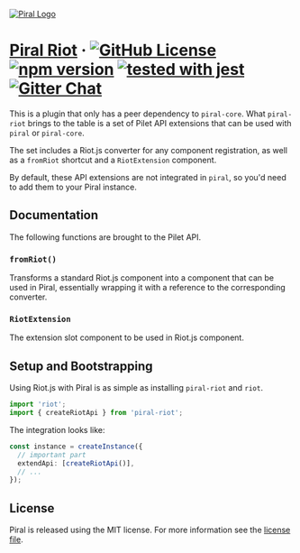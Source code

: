 [![Piral Logo](https://github.com/smapiot/piral/raw/master/docs/assets/logo.png)](https://piral.io)

# [Piral Riot](https://piral.io) &middot; [![GitHub License](https://img.shields.io/badge/license-MIT-blue.svg)](https://github.com/smapiot/piral/blob/master/LICENSE) [![npm version](https://img.shields.io/npm/v/piral-riot.svg?style=flat)](https://www.npmjs.com/package/piral-riot) [![tested with jest](https://img.shields.io/badge/tested_with-jest-99424f.svg)](https://jestjs.io) [![Gitter Chat](https://badges.gitter.im/gitterHQ/gitter.png)](https://gitter.im/piral-io/community)

This is a plugin that only has a peer dependency to `piral-core`. What `piral-riot` brings to the table is a set of Pilet API extensions that can be used with `piral` or `piral-core`.

The set includes a Riot.js converter for any component registration, as well as a `fromRiot` shortcut and a `RiotExtension` component.

By default, these API extensions are not integrated in `piral`, so you'd need to add them to your Piral instance.

## Documentation

The following functions are brought to the Pilet API.

### `fromRiot()`

Transforms a standard Riot.js component into a component that can be used in Piral, essentially wrapping it with a reference to the corresponding converter.

### `RiotExtension`

The extension slot component to be used in Riot.js component.

## Setup and Bootstrapping

Using Riot.js with Piral is as simple as installing `piral-riot` and `riot`.

```ts
import 'riot';
import { createRiotApi } from 'piral-riot';
```

The integration looks like:

```ts
const instance = createInstance({
  // important part
  extendApi: [createRiotApi()],
  // ...
});
```

## License

Piral is released using the MIT license. For more information see the [license file](./LICENSE).
